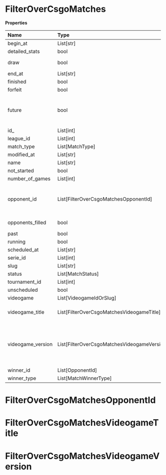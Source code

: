 # FilterOverCsgoMatches

**Properties**

| Name              | Type                                        | Required | Description                                                                                                                                                                                                               |
| :---------------- | :------------------------------------------ | :------- | :------------------------------------------------------------------------------------------------------------------------------------------------------------------------------------------------------------------------ |
| begin_at          | List[str]                                   | ❌       |                                                                                                                                                                                                                           |
| detailed_stats    | bool                                        | ❌       | Whether the match offers full stats                                                                                                                                                                                       |
| draw              | bool                                        | ❌       | Whether result of the match is a draw                                                                                                                                                                                     |
| end_at            | List[str]                                   | ❌       |                                                                                                                                                                                                                           |
| finished          | bool                                        | ❌       |                                                                                                                                                                                                                           |
| forfeit           | bool                                        | ❌       | Whether match was forfeited                                                                                                                                                                                               |
| future            | bool                                        | ❌       | `true` for future matches only, `false` for past matches only. <br/>Filtering is done on the `begin_at` value, so matches with `running` status will not appear if `true`.                                                |
| id\_              | List[int]                                   | ❌       |                                                                                                                                                                                                                           |
| league_id         | List[int]                                   | ❌       |                                                                                                                                                                                                                           |
| match_type        | List[MatchType]                             | ❌       |                                                                                                                                                                                                                           |
| modified_at       | List[str]                                   | ❌       |                                                                                                                                                                                                                           |
| name              | List[str]                                   | ❌       |                                                                                                                                                                                                                           |
| not_started       | bool                                        | ❌       |                                                                                                                                                                                                                           |
| number_of_games   | List[int]                                   | ❌       |                                                                                                                                                                                                                           |
| opponent_id       | List[FilterOverCsgoMatchesOpponentId]       | ❌       | A Team or a Player (id or slug). You can use`filter[winner_type]=Team` or `filter[winner_type]=Player` to focus on teams or players.                                                                                      |
| opponents_filled  | bool                                        | ❌       | Whether a match has opponents filled i.e. opponents are not TBD.                                                                                                                                                          |
| past              | bool                                        | ❌       |                                                                                                                                                                                                                           |
| running           | bool                                        | ❌       |                                                                                                                                                                                                                           |
| scheduled_at      | List[str]                                   | ❌       |                                                                                                                                                                                                                           |
| serie_id          | List[int]                                   | ❌       |                                                                                                                                                                                                                           |
| slug              | List[str]                                   | ❌       |                                                                                                                                                                                                                           |
| status            | List[MatchStatus]                           | ❌       |                                                                                                                                                                                                                           |
| tournament_id     | List[int]                                   | ❌       |                                                                                                                                                                                                                           |
| unscheduled       | bool                                        | ❌       |                                                                                                                                                                                                                           |
| videogame         | List[VideogameIdOrSlug]                     | ❌       |                                                                                                                                                                                                                           |
| videogame_title   | List[FilterOverCsgoMatchesVideogameTitle]   | ❌       | A videogame title id or slug. <br/>Only for `/csgo/*`, `/codmw/*`, `/fifa/*` and `/ow/*` endpoints <br/>                                                                                                                  |
| videogame_version | List[FilterOverCsgoMatchesVideogameVersion] | ❌       | Filter by the names of videogame versions, all versions using `filter[videogame_version]=all`, or by the latest version using `filter[videogame_version]=latest` <br/>Only for `valorant/*` and `/lol/*` endpoints. <br/> |
| winner_id         | List[OpponentId]                            | ❌       |                                                                                                                                                                                                                           |
| winner_type       | List[MatchWinnerType]                       | ❌       |                                                                                                                                                                                                                           |

# FilterOverCsgoMatchesOpponentId

# FilterOverCsgoMatchesVideogameTitle

# FilterOverCsgoMatchesVideogameVersion

<!-- This file was generated by liblab | https://liblab.com/ -->
